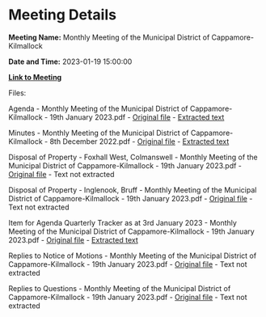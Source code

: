 # Meeting Details

**Meeting Name:** Monthly Meeting of the Municipal District of Cappamore-Kilmallock

**Date and Time:** 2023-01-19 15:00:00

**[Link to Meeting](https://www.limerick.ie/council/whats-on/monthly-meeting-of-the-municipal-district-of-cappamore-kilmallock-0)**

Files: 

Agenda - Monthly Meeting of the Municipal District of Cappamore-Kilmallock - 19th January 2023.pdf - [Original file](https://www.limerick.ie/sites/default/files/media/documents/2023-01/01%20Agenda%20-%20Monthly%20Meeting%20of%20the%20Municipal%20District%20of%20Cappamore-Kilmallock%20-%2019th%20January%202023_0.pdf) - [Extracted text](./Agenda%20-%20Monthly%20Meeting%20of%20the%20Municipal%20District%20of%20Cappamore-Kilmallock%20-%2019th%20January%202023.md)

Minutes - Monthly Meeting of the Municipal District of Cappamore-Kilmallock - 8th December 2022.pdf - [Original file](https://www.limerick.ie/sites/default/files/media/documents/2023-02/02%20Minutes%20-%20Monthly%20Meeting%20of%20the%20Municipal%20District%20of%20Cappamore-Kilmallock%20-%208th%20December%202022.pdf) - [Extracted text](./Minutes%20-%20Monthly%20Meeting%20of%20the%20Municipal%20District%20of%20Cappamore-Kilmallock%20-%208th%20December%202022.md)

Disposal of Property - Foxhall West, Colmanswell - Monthly Meeting of the Municipal District of Cappamore-Kilmallock - 19th January 2023.pdf - [Original file](https://www.limerick.ie/sites/default/files/media/documents/2023-01/03%20Disposal%20of%20Property%20-%20Foxhall%20West%2C%20Colmanswell%20-%20Monthly%20Meeting%20of%20the%20Municipal%20District%20of%20Cappamore-Kilmallock.pdf) - Text not extracted

Disposal of Property - Inglenook, Bruff - Monthly Meeting of the Municipal District of Cappamore-Kilmallock - 19th January 2023.pdf - [Original file](https://www.limerick.ie/sites/default/files/media/documents/2023-01/04%20Disposal%20of%20Property%20-%20Inglenook%2C%20Bruff%20-%20Monthly%20Meeting%20of%20the%20Municipal%20District%20of%20Cappamore-Kilmallock%20-%2019th%20January%2023.pdf) - Text not extracted

Item for Agenda Quarterly Tracker as at 3rd January 2023 - Monthly Meeting of the Municipal District of Cappamore-Kilmallock - 19th January 2023.pdf - [Original file](https://www.limerick.ie/sites/default/files/media/documents/2023-01/05%20Item%20for%20Agenda%20Quarterly%20Tracker%20as%20at%203rd%20January%202023%20-%20Monthly%20Meeting%20of%20the%20Municipal%20District%20of%20Cappamore-Kilmallock.pdf) - [Extracted text](./Item%20for%20Agenda%20Quarterly%20Tracker%20as%20at%203rd%20January%202023%20-%20Monthly%20Meeting%20of%20the%20Municipal%20District%20of%20Cappamore-Kilmallock%C2%A0-%2019th%20January%202023.md)

Replies to Notice of Motions - Monthly Meeting of the Municipal District of Cappamore-Kilmallock - 19th January 2023.pdf - [Original file](https://www.limerick.ie/sites/default/files/media/documents/2023-01/Replies%20to%20Notice%20of%20Motions%20-%20Monthly%20Meeting%20of%20the%20Municipal%20District%20of%20Cappamore-Kilmallock%20-%2019th%20January%202023.pdf) - Text not extracted

Replies to Questions - Monthly Meeting of the Municipal District of Cappamore-Kilmallock - 19th January 2023.pdf - [Original file](https://www.limerick.ie/sites/default/files/media/documents/2023-01/Replies%20to%20Questions%20-%20Monthly%20Meeting%20of%20the%20Municipal%20District%20of%20Cappamore-Kilmallock%20-%2019th%20January%202023.pdf) - Text not extracted

